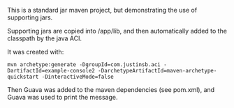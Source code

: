This is a standard jar maven project, but demonstrating the use of supporting jars.

Supporting jars are copied into /app/lib, and then automatically added to the classpath by the java ACI.

It was created with:

```
mvn archetype:generate -DgroupId=com.justinsb.aci -DartifactId=example-console2 -DarchetypeArtifactId=maven-archetype-quickstart -DinteractiveMode=false
```

Then Guava was added to the maven dependencies (see pom.xml), and Guava was used to print the message.

